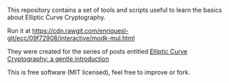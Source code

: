 This repository contains a set of tools and scripts useful to learn the basics about Elliptic Curve Cryptography.

Run it at https://cdn.rawgit.com/enriquesl-git/ecc/09f72908/interactive/modk-mul.html

They were created for the series of posts entitled
[Elliptic Curve Cryptography: a gentle introduction](http://andrea.corbellini.name/2015/05/17/elliptic-curve-cryptography-a-gentle-introduction/)

This is free software (MIT licensed), feel free to improve or fork.
